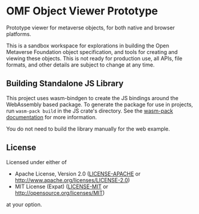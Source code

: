 # OMF Object Viewer Prototype

Prototype viewer for metaverse objects, for both native and browser platforms.

This is a sandbox workspace for explorations in building the Open Metaverse Foundation object
specification, and tools for creating and viewing these objects.
This is not ready for production use, all APIs, file formats, and other details are subject to
change at any time.

## Building Standalone JS Library

This project uses wasm-bindgen to create the JS bindings around the WebAssembly based package.
To generate the package for use in projects, run `wasm-pack build` in the JS crate's directory.
See the [wasm-pack documentation](https://rustwasm.github.io/docs/wasm-pack/) for more
information.

You do not need to build the library manually for the web example.

## License

Licensed under either of

- Apache License, Version 2.0 ([LICENSE-APACHE](LICENSE-APACHE) or http://www.apache.org/licenses/LICENSE-2.0)
- MIT License (Expat) ([LICENSE-MIT](LICENSE-MIT) or http://opensource.org/licenses/MIT)

at your option.

